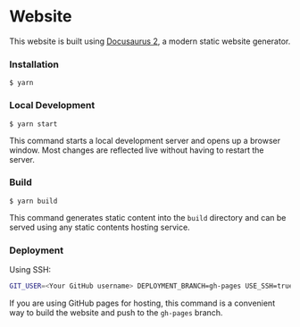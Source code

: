 # Website

This website is built using [Docusaurus 2](https://docusaurus.io/), a modern static website generator.

### Installation

```
$ yarn
```

### Local Development

```
$ yarn start
```

This command starts a local development server and opens up a browser window. Most changes are reflected live without having to restart the server.

### Build

```
$ yarn build
```

This command generates static content into the `build` directory and can be served using any static contents hosting service.

### Deployment

Using SSH:
  
```bash
GIT_USER=<Your GitHub username> DEPLOYMENT_BRANCH=gh-pages USE_SSH=true yarn deploy
```

If you are using GitHub pages for hosting, this command is a convenient way to build the website and push to the `gh-pages` branch.
